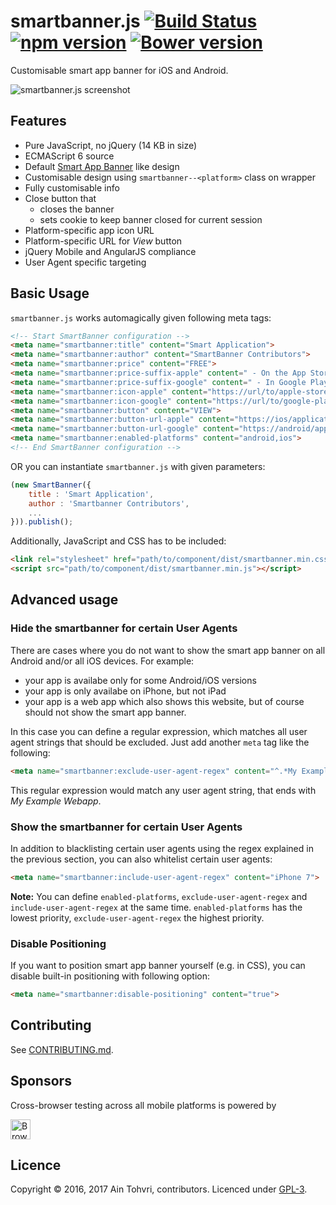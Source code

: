 # smartbanner.js [![Build Status](https://travis-ci.org/ain/smartbanner.js.svg?branch=master)](https://travis-ci.org/ain/smartbanner.js) [![npm version](https://badge.fury.io/js/smartbanner.js.svg)](https://badge.fury.io/js/smartbanner.js) [![Bower version](https://badge.fury.io/bo/smartbanner.js.svg)](https://badge.fury.io/bo/smartbanner.js)
Customisable smart app banner for iOS and Android.

![smartbanner.js screenshot](https://github.com/ain/smartbanner.js/raw/master/screenshot.png)

## Features

- Pure JavaScript, no jQuery (14 KB in size)
- ECMAScript 6 source
- Default [Smart App Banner](https://developer.apple.com/library/ios/documentation/AppleApplications/Reference/SafariWebContent/PromotingAppswithAppBanners/PromotingAppswithAppBanners.html) like design
- Customisable design using `smartbanner--<platform>` class on wrapper
- Fully customisable info
- Close button that
  - closes the banner
  - sets cookie to keep banner closed for current session
- Platform-specific app icon URL
- Platform-specific URL for _View_ button
- jQuery Mobile and AngularJS compliance
- User Agent specific targeting

## Basic Usage

`smartbanner.js` works automagically given following meta tags:

```html
<!-- Start SmartBanner configuration -->
<meta name="smartbanner:title" content="Smart Application">
<meta name="smartbanner:author" content="SmartBanner Contributors">
<meta name="smartbanner:price" content="FREE">
<meta name="smartbanner:price-suffix-apple" content=" - On the App Store">
<meta name="smartbanner:price-suffix-google" content=" - In Google Play">
<meta name="smartbanner:icon-apple" content="https://url/to/apple-store-icon.png">
<meta name="smartbanner:icon-google" content="https://url/to/google-play-icon.png">
<meta name="smartbanner:button" content="VIEW">
<meta name="smartbanner:button-url-apple" content="https://ios/application-url">
<meta name="smartbanner:button-url-google" content="https://android/application-url">
<meta name="smartbanner:enabled-platforms" content="android,ios">
<!-- End SmartBanner configuration -->
```

OR you can instantiate `smartbanner.js` with given parameters:

```js
(new SmartBanner({
    title : 'Smart Application',
    author : 'Smartbanner Contributors',
    ...
})).publish();
```

Additionally, JavaScript and CSS has to be included:

```html
<link rel="stylesheet" href="path/to/component/dist/smartbanner.min.css">
<script src="path/to/component/dist/smartbanner.min.js"></script>
```

## Advanced usage

### Hide the smartbanner for certain User Agents

There are cases where you do not want to show the smart app banner on all Android and/or all iOS devices. For example:
* your app is availabe only for some Android/iOS versions
* your app is only availabe on iPhone, but not iPad
* your app is a web app which also shows this website, but of course should not show the smart app banner.

In this case you can define a regular expression, which matches all user agent strings that should be excluded. Just add another `meta` tag like the following:
```html
<meta name="smartbanner:exclude-user-agent-regex" content="^.*My Example Webapp$">
```
This regular expression would match any user agent string, that ends with *My Example Webapp*.

### Show the smartbanner for certain User Agents

In addition to blacklisting certain user agents using the regex explained in the previous section, you can also whitelist certain user agents:
```html
<meta name="smartbanner:include-user-agent-regex" content="iPhone 7">
```

**Note:** You can define `enabled-platforms`, `exclude-user-agent-regex` and `include-user-agent-regex` at the same time. `enabled-platforms` has the lowest priority, `exclude-user-agent-regex` the highest priority.

### Disable Positioning

If you want to position smart app banner yourself (e.g. in CSS), you can disable built-in positioning with following option:
```html
<meta name="smartbanner:disable-positioning" content="true">
```

## Contributing

See [CONTRIBUTING.md](CONTRIBUTING.md).

## Sponsors

Cross-browser testing across all mobile platforms is powered by

<a href="https://www.browserstack.com" title="BrowserStack"><img src="https://rawgithub.com/ain/smartbanner.js/master/browserstack.svg" height="32px" alt="BrowserStack"></a>

## Licence

Copyright © 2016, 2017 Ain Tohvri, contributors. Licenced under [GPL-3](https://raw.githubusercontent.com/ain/smartbanner.js/master/LICENSE).
